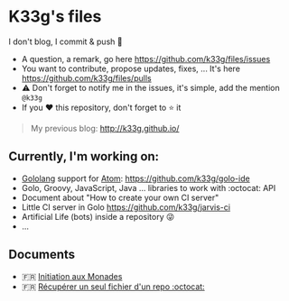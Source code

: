 # K33g's files

I don't blog, I commit &amp; push 🐼

- A question, a remark, go here https://github.com/k33g/files/issues
- You want to contribute, propose updates, fixes, ... It's here https://github.com/k33g/files/pulls
- :warning: Don't forget to notify me in the issues, it's simple, add the mention `@k33g`
- If you :heart: this repository, don't forget to :star: it

> My previous blog: http://k33g.github.io/


## Currently, I'm working on:

- [Gololang](http://golo-lang.org/) support for [Atom](https://atom.io/): https://github.com/k33g/golo-ide
- Golo, Groovy, JavaScript, Java ... libraries to work with :octocat: API
- Document about "How to create your own CI server" 
- Little CI server in Golo https://github.com/k33g/jarvis-ci
- Artificial Life (bots) inside a repository :stuck_out_tongue_winking_eye:
- ...

## Documents

- :fr: [Initiation aux Monades](functional/2016-07-04-functor-monad-starter.md)
- :fr: [Récupérer un seul fichier d'un repo :octocat:](github/2016-07-31-ONLY-ONE-FILE.md)
